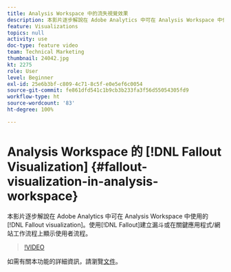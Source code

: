 ```yaml
---
title: Analysis Workspace 中的流失視覺效果
description: 本影片逐步解說在 Adobe Analytics 中可在 Analysis Workspace 中使用的流失視覺效果。使用流失視覺效果建立漏斗或在關鍵應用程式/網站工作流程上顯示使用者流程。
feature: Visualizations
topics: null
activity: use
doc-type: feature video
team: Technical Marketing
thumbnail: 24042.jpg
kt: 2275
role: User
level: Beginner
exl-id: 25e6b3bf-c809-4c71-8c5f-e0e5ef6c0054
source-git-commit: fe861dfd541c1b9cb3b233fa3f56d55054305fd9
workflow-type: ht
source-wordcount: '83'
ht-degree: 100%

---
```


# Analysis Workspace 的 [!DNL Fallout Visualization] {#fallout-visualization-in-analysis-workspace}

本影片逐步解說在 Adobe Analytics 中可在 Analysis Workspace 中使用的[!DNL Fallout visualization]。使用[!DNL Fallout]建立漏斗或在關鍵應用程式/網站工作流程上顯示使用者流程。

>[!VIDEO](https://video.tv.adobe.com/v/24042/?quality=12)

如需有關本功能的詳細資訊，請瀏覽[文件](https://experienceleague.adobe.com/docs/analytics/analyze/analysis-workspace/visualizations/fallout/fallout-flow.html?lang=zh-Hant)。
